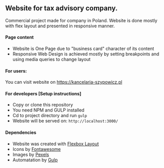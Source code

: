 ## Website for tax advisory company.

Commercial project made for company in Poland.
Website is done mostly with flex layout and presented in responsive manner.

#### Page content
* Website is One Page due to "business card" character of its content
* Responsive Web Design is achieved mostly by setting breakpoints and using media queries to change layout

#### For users:

You can visit website on https://kancelaria-szypowicz.pl

#### For developers [Setup instructions]
* Copy or clone this repository
* You need NPM and GULP installed
* Cd to project directory and run `gulp`
* Website will be served on: `http://localhost:3000/`


#### Dependencies
* Website was created with [Flexbox Layout](https://css-tricks.com/snippets/css/a-guide-to-flexbox/)
* Icons by [Fontawesome](https://fontawesome.com/)
* Images by [Pexels](https://www.pexels.com/)
* Automatation by [Gulp](https://gulpjs.com/)
